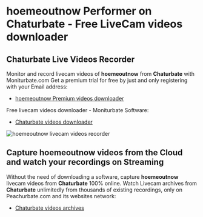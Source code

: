 # hoemeoutnow Performer on Chaturbate - Free LiveCam videos downloader

## Chaturbate Live Videos Recorder

Monitor and record livecam videos of **hoemeoutnow** from **Chaturbate** with Moniturbate.com
Get a premium trial for free by just and only registering with your Email address:
* [hoemeoutnow Premium videos downloader](https://moniturbate.com/request-demo-licence-key.html)

Free livecam videos downloader - Moniturbate Software:
* [Chaturbate videos downloader](https://moniturbate.com/moniturbate-download-software.html)

![hoemeoutnow livecam videos recorder](https://peachurnet.com/templates/moniturbate-software.png)


## Capture hoemeoutnow videos from the Cloud and watch your recordings on Streaming

Without the need of downloading a software, capture **hoemeoutnow** livecam videos from **Chaturbate** 100% online.
Watch Livecam archives from **Chaturbate** unlimitedly from thousands of existing recordings, only on Peachurbate.com and its websites network:
* [Chaturbate videos archives](https://peachurnet.com/)